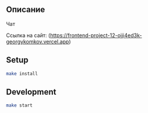 ## Описание

Чат

Ссылка на сайт: (https://frontend-project-12-ojji4ed3k-georgykomkov.vercel.app)


## Setup

```bash
make install
```

## Development

```bash
make start
```


